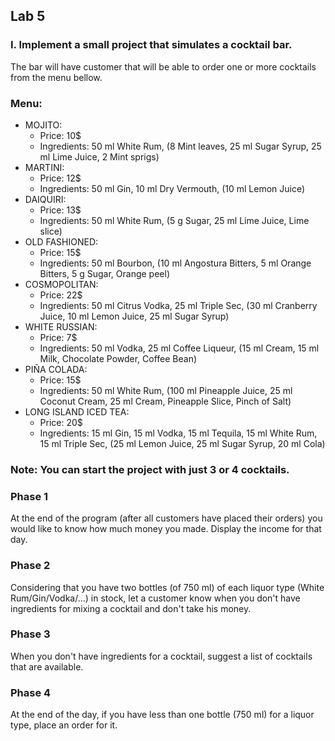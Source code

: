 ## Lab 5

### I. Implement a small project that simulates a cocktail bar. 
The bar will have customer that will be able to order one or more cocktails from the menu bellow.

### Menu:
- MOJITO: 
  - Price: 10$
  - Ingredients: 50 ml White Rum, (8 Mint leaves, 25 ml Sugar Syrup, 25 ml Lime Juice, 2 Mint sprigs)
- MARTINI:
  - Price: 12$
  - Ingredients: 50 ml Gin, 10 ml Dry Vermouth, (10 ml Lemon Juice)
- DAIQUIRI: 
  - Price: 13$
  - Ingredients: 50 ml White Rum, (5 g Sugar, 25 ml Lime Juice, Lime slice)
- OLD FASHIONED: 
  - Price: 15$
  - Ingredients: 50 ml Bourbon, (10 ml Angostura Bitters, 5 ml Orange Bitters, 5 g Sugar, Orange peel)
- COSMOPOLITAN: 
  - Price: 22$
  - Ingredients: 50 ml Citrus Vodka, 25 ml Triple Sec, (30 ml Cranberry Juice, 10 ml Lemon Juice, 25 ml Sugar Syrup)
- WHITE RUSSIAN: 
  - Price: 7$
  - Ingredients: 50 ml Vodka, 25 ml Coffee Liqueur, (15 ml Cream, 15 ml Milk, Chocolate Powder, Coffee Bean)
- PIÑA COLADA: 
  - Price: 15$
  - Ingredients: 50 ml White Rum, (100 ml Pineapple Juice, 25 ml Coconut Cream, 25 ml Cream, Pineapple Slice, Pinch of Salt)
- LONG ISLAND ICED TEA: 
  - Price: 20$
  - Ingredients: 15 ml Gin, 15 ml Vodka, 15 ml Tequila, 15 ml White Rum, 15 ml Triple Sec, (25 ml Lemon Juice, 25 ml Sugar Syrup, 20 ml Cola)

### Note: You can start the project with just 3 or 4 cocktails.

### Phase 1
At the end of the program (after all customers have placed their orders) you would like to know how much money you made.
Display the income for that day.

### Phase 2
Considering that you have two bottles (of 750 ml) of each liquor type (White Rum/Gin/Vodka/...) in stock, 
let a customer know when you don't have ingredients for mixing a cocktail and don't take his money.

### Phase 3
When you don't have ingredients for a cocktail, suggest a list of cocktails that are available.

### Phase 4
At the end of the day, if you have less than one bottle (750 ml) for a liquor type, place an order for it.
